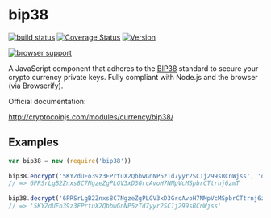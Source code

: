 bip38
=====

[![build status](https://secure.travis-ci.org/cryptocoinjs/bip38.png)](http://travis-ci.org/cryptocoinjs/bip38)
[![Coverage Status](https://img.shields.io/coveralls/cryptocoinjs/bip38.svg)](https://coveralls.io/r/cryptocoinjs/bip38)
[![Version](http://img.shields.io/npm/v/bip38.svg)](https://www.npmjs.org/package/bip38)

[![browser support](https://ci.testling.com/cryptocoinjs/bip38.png)](https://ci.testling.com/cryptocoinjs/bip38)

A JavaScript component that adheres to the [BIP38](https://github.com/bitcoin/bips/blob/master/bip-0038.mediawiki) standard to secure your crypto currency private keys. Fully compliant with Node.js and the browser (via Browserify).

Official documentation:

http://cryptocoinjs.com/modules/currency/bip38/


## Examples

```javascript
var bip38 = new (require('bip38'))
  
bip38.encrypt('5KYZdUEo39z3FPrtuX2QbbwGnNP5zTd7yyr2SC1j299sBCnWjss', 'qwerty', '1HZwkjkeaoZfTSaJxDw6aKkxp45agDiEzN')
// => 6PRSrLgB2Znxs8C7NgzeZgPLGV3xD3GrcAvoH7NMpVcMSpbrCTtrnj6zmT
  
bip38.decrypt('6PRSrLgB2Znxs8C7NgzeZgPLGV3xD3GrcAvoH7NMpVcMSpbrCTtrnj6zmT', 'qwerty')
// => '5KYZdUEo39z3FPrtuX2QbbwGnNP5zTd7yyr2SC1j299sBCnWjss'
```
